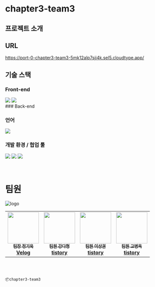 # chapter3-team3

## 프로젝트 소개

## URL
https://port-0-chapter3-team3-5mk12alp7sji4k.sel5.cloudtype.app/
## 기술 스택

### Front-end
<div align=left> 
<img src="https://img.shields.io/badge/css3-1572B6?style=for-the-badge&logo=css3&logoColor=white">
<img src="https://img.shields.io/badge/html5-E34F26?style=for-the-badge&logo=html5&logoColor=white">
</div>
### Back-end


### 언어
<img src="https://img.shields.io/badge/javascript-F7DF1E?style=for-the-badge&logo=javascript&logoColor=black">

### 개발 환경 / 협업 툴
<div align=left> 
<img src="https://img.shields.io/badge/vscode-007ACC?style=for-the-badge&logo=visualstudiocode&logoColor=white">
<img src="https://img.shields.io/badge/github-181717?style=for-the-badge&logo=github&logoColor=white">
<img src="https://img.shields.io/badge/git-F05032?style=for-the-badge&logo=git&logoColor=white">
</div>

<br/>
<br/>

# 팀원
![logo](https://github.com/dainK/haebojo/assets/26786677/8eeb7c73-8468-4f23-b43c-84ebce6df90c)
<br/>
<table>
    <tr>
        <td align="center">
            <a href="https://github.com/heyfuxkingcheez">
                <img src="https://avatars.githubusercontent.com/u/143869354?v=4" width="100px"; alt style="max=width: 100%;">
                <br><sub><b>팀장 정기욱</b></sub>
                <br><sub><b><a href="https://velog.io/@jgw987">Velog</a></b></sub></td>
        <td align="center">
            <a href="https://github.com/dainK">
                <img src="https://avatars.githubusercontent.com/u/26786677?v=4" width="100px"; alt style="max=width: 100%;">
                <br><sub><b>팀원 강다형</b></sub>
                <br><sub><b><a href="https://dadah.tistory.com">tistory</a></b></sub></td>
        <td align="center">
            <a href="https://github.com/sangkwonlee1722e">
                <img src="https://avatars.githubusercontent.com/u/147799382?v=4" width="100px"; alt style="max=width: 100%;">
                <br><sub><b>팀원 이상권</b></sub>
                <br><sub><b><a href="https://lsg8335.tistory.com/">tistory</a></b></sub></td>
        <td align="center">
            <a href="https://github.com/nemo4">
                <img src="https://avatars.githubusercontent.com/u/25000762?v=4" width="100px"; alt style="max=width: 100%;">
                <br><sub><b>팀원 고병옥</b></sub>
                <br><sub><b><a href="">tistory</a></b></sub></td>

</tr>
</table>
<br/>
<br/>

```bash
📦chapter3-team3
```

